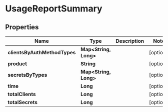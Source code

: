 

# UsageReportSummary


## Properties

Name | Type | Description | Notes
------------ | ------------- | ------------- | -------------
**clientsByAuthMethodTypes** | **Map&lt;String, Long&gt;** |  |  [optional]
**product** | **String** |  |  [optional]
**secretsByTypes** | **Map&lt;String, Long&gt;** |  |  [optional]
**time** | **Long** |  |  [optional]
**totalClients** | **Long** |  |  [optional]
**totalSecrets** | **Long** |  |  [optional]




